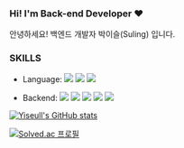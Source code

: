 ### Hi! I'm Back-end Developer ❤️

안녕하세요! 백엔드 개발자 박이슬(Suling) 입니다.

### SKILLS

+ Language: <img src="https://img.shields.io/badge/JAVA-F89820?style=flat-square&logo=java&logoColor=white"/> <img src="https://img.shields.io/badge/Python-3776AB?style=flat-square&logo=python&logoColor=white"/> <img src="https://img.shields.io/badge/C++-00599C?style=flat-square&logo=c++&logoColor=white"/> 

+ Backend: <img src="https://img.shields.io/badge/Spring-6DB33F?style=flat-square&logo=spring&logoColor=white"/> <img src="https://img.shields.io/badge/Spring Boot-6DB33F?style=flat-square&logo=springboot&logoColor=white"/> <img src="https://img.shields.io/badge/MySQL-4479A1?style=flat-square&logo=mysql&logoColor=white"/> <img src="https://img.shields.io/badge/JPA-000000?style=flat-square&logo=jpa&logoColor=white"/> <img src="https://img.shields.io/badge/RESTful API-A100FF?style=flat-square&logo=restful api&logoColor=white"/>

[![Yiseull's GitHub stats](https://github-readme-stats.vercel.app/api?username=Yiseull)](https://github.com/Yiseull/github-readme-stats)

[![Solved.ac
프로필](http://mazassumnida.wtf/api/mini/generate_badge?boj=omjl5123)](https://solved.ac/omjl5123)
